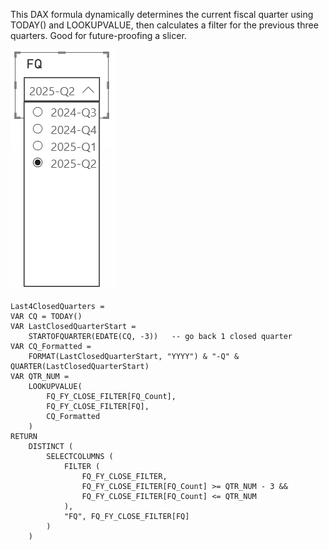 This DAX formula dynamically determines the current fiscal quarter using TODAY() and LOOKUPVALUE, then calculates a filter for the previous three quarters. Good for future-proofing a slicer. 


![My Image](images/FQ_Slicer.PNG)


```dax
Last4ClosedQuarters =
VAR CQ = TODAY()
VAR LastClosedQuarterStart =
    STARTOFQUARTER(EDATE(CQ, -3))   -- go back 1 closed quarter
VAR CQ_Formatted =
    FORMAT(LastClosedQuarterStart, "YYYY") & "-Q" & QUARTER(LastClosedQuarterStart)
VAR QTR_NUM =
    LOOKUPVALUE(
        FQ_FY_CLOSE_FILTER[FQ_Count],
        FQ_FY_CLOSE_FILTER[FQ],
        CQ_Formatted
    )
RETURN
    DISTINCT (
        SELECTCOLUMNS (
            FILTER (
                FQ_FY_CLOSE_FILTER,
                FQ_FY_CLOSE_FILTER[FQ_Count] >= QTR_NUM - 3 &&
                FQ_FY_CLOSE_FILTER[FQ_Count] <= QTR_NUM
            ),
            "FQ", FQ_FY_CLOSE_FILTER[FQ]
        )
    )
